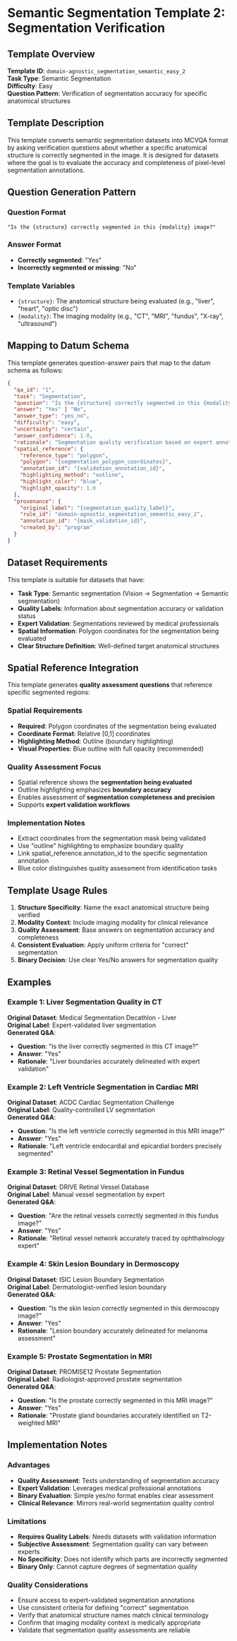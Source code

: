 # Semantic Segmentation Template 2: Segmentation Verification

## Template Overview

**Template ID**: `domain-agnostic_segmentation_semantic_easy_2`  
**Task Type**: Semantic Segmentation  
**Difficulty**: Easy  
**Question Pattern**: Verification of segmentation accuracy for specific anatomical structures  

## Template Description

This template converts semantic segmentation datasets into MCVQA format by asking verification questions about whether a specific anatomical structure is correctly segmented in the image. It is designed for datasets where the goal is to evaluate the accuracy and completeness of pixel-level segmentation annotations.

## Question Generation Pattern

### Question Format
```
"Is the {structure} correctly segmented in this {modality} image?"
```

### Answer Format
- **Correctly segmented**: "Yes"
- **Incorrectly segmented or missing**: "No"

### Template Variables
- `{structure}`: The anatomical structure being evaluated (e.g., "liver", "heart", "optic disc")
- `{modality}`: The imaging modality (e.g., "CT", "MRI", "fundus", "X-ray", "ultrasound")

## Mapping to Datum Schema

This template generates question-answer pairs that map to the datum schema as follows:

```json
{
  "qa_id": "1",
  "task": "Segmentation",
  "question": "Is the {structure} correctly segmented in this {modality} image?",
  "answer": "Yes" | "No",
  "answer_type": "yes_no",
  "difficulty": "easy",
  "uncertainty": "certain",
  "answer_confidence": 1.0,
  "rationale": "Segmentation quality verification based on expert annotation validation",
  "spatial_reference": {
    "reference_type": "polygon",
    "polygon": "{segmentation_polygon_coordinates}",
    "annotation_id": "{validation_annotation_id}",
    "highlighting_method": "outline",
    "highlight_color": "blue",
    "highlight_opacity": 1.0
  },
  "provenance": {
    "original_label": "{segmentation_quality_label}",
    "rule_id": "domain-agnostic_segmentation_semantic_easy_2",
    "annotation_id": "{mask_validation_id}",
    "created_by": "program"
  }
}
```

## Dataset Requirements

This template is suitable for datasets that have:
- **Task Type**: Semantic segmentation (Vision → Segmentation → Semantic segmentation)
- **Quality Labels**: Information about segmentation accuracy or validation status
- **Expert Validation**: Segmentations reviewed by medical professionals
- **Spatial Information**: Polygon coordinates for the segmentation being evaluated
- **Clear Structure Definition**: Well-defined target anatomical structures

## Spatial Reference Integration

This template generates **quality assessment questions** that reference specific segmented regions:

### Spatial Requirements
- **Required**: Polygon coordinates of the segmentation being evaluated
- **Coordinate Format**: Relative [0,1] coordinates
- **Highlighting Method**: Outline (boundary highlighting)
- **Visual Properties**: Blue outline with full opacity (recommended)

### Quality Assessment Focus
- Spatial reference shows the **segmentation being evaluated**
- Outline highlighting emphasizes **boundary accuracy**
- Enables assessment of **segmentation completeness and precision**
- Supports **expert validation workflows**

### Implementation Notes
- Extract coordinates from the segmentation mask being validated
- Use "outline" highlighting to emphasize boundary quality
- Link spatial_reference.annotation_id to the specific segmentation annotation
- Blue color distinguishes quality assessment from identification tasks

## Template Usage Rules

1. **Structure Specificity**: Name the exact anatomical structure being verified
2. **Modality Context**: Include imaging modality for clinical relevance
3. **Quality Assessment**: Base answers on segmentation accuracy and completeness
4. **Consistent Evaluation**: Apply uniform criteria for "correct" segmentation
5. **Binary Decision**: Use clear Yes/No answers for segmentation quality

## Examples

### Example 1: Liver Segmentation Quality in CT
**Original Dataset**: Medical Segmentation Decathlon - Liver  
**Original Label**: Expert-validated liver segmentation  
**Generated Q&A**:
- **Question**: "Is the liver correctly segmented in this CT image?"
- **Answer**: "Yes"
- **Rationale**: "Liver boundaries accurately delineated with expert validation"

### Example 2: Left Ventricle Segmentation in Cardiac MRI
**Original Dataset**: ACDC Cardiac Segmentation Challenge  
**Original Label**: Quality-controlled LV segmentation  
**Generated Q&A**:
- **Question**: "Is the left ventricle correctly segmented in this MRI image?"
- **Answer**: "Yes"
- **Rationale**: "Left ventricle endocardial and epicardial borders precisely segmented"

### Example 3: Retinal Vessel Segmentation in Fundus
**Original Dataset**: DRIVE Retinal Vessel Database  
**Original Label**: Manual vessel segmentation by expert  
**Generated Q&A**:
- **Question**: "Are the retinal vessels correctly segmented in this fundus image?"
- **Answer**: "Yes"
- **Rationale**: "Retinal vessel network accurately traced by ophthalmology expert"

### Example 4: Skin Lesion Boundary in Dermoscopy
**Original Dataset**: ISIC Lesion Boundary Segmentation  
**Original Label**: Dermatologist-verified lesion boundary  
**Generated Q&A**:
- **Question**: "Is the skin lesion correctly segmented in this dermoscopy image?"
- **Answer**: "Yes"
- **Rationale**: "Lesion boundary accurately delineated for melanoma assessment"

### Example 5: Prostate Segmentation in MRI
**Original Dataset**: PROMISE12 Prostate Segmentation  
**Original Label**: Radiologist-approved prostate segmentation  
**Generated Q&A**:
- **Question**: "Is the prostate correctly segmented in this MRI image?"
- **Answer**: "Yes"
- **Rationale**: "Prostate gland boundaries accurately identified on T2-weighted MRI"

## Implementation Notes

### Advantages
- **Quality Assessment**: Tests understanding of segmentation accuracy
- **Expert Validation**: Leverages medical professional annotations
- **Binary Evaluation**: Simple yes/no format enables clear assessment
- **Clinical Relevance**: Mirrors real-world segmentation quality control

### Limitations
- **Requires Quality Labels**: Needs datasets with validation information
- **Subjective Assessment**: Segmentation quality can vary between experts
- **No Specificity**: Does not identify which parts are incorrectly segmented
- **Binary Only**: Cannot capture degrees of segmentation quality

### Quality Considerations
- Ensure access to expert-validated segmentation annotations
- Use consistent criteria for defining "correct" segmentation
- Verify that anatomical structure names match clinical terminology
- Confirm that imaging modality context is medically appropriate
- Validate that segmentation quality assessments are reliable
